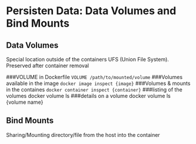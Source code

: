 # Persisten Data: Data Volumes and Bind Mounts

## Data Volumes
Special location outside of the containers UFS (Union File System). Preserved after container removal

###VOLUME in Dockerfile
`VOLUME /path/to/mounted/volume`
###Volumes available in the image
`docker image inspect {image}`
###Volumes & mounts in the containes
`docker container inspect {container}`
###listing of the volumes
docker volume ls
###details on a volume
docker volume ls {volume name}

## Bind Mounts
Sharing/Mounting directory/file from the host into the container